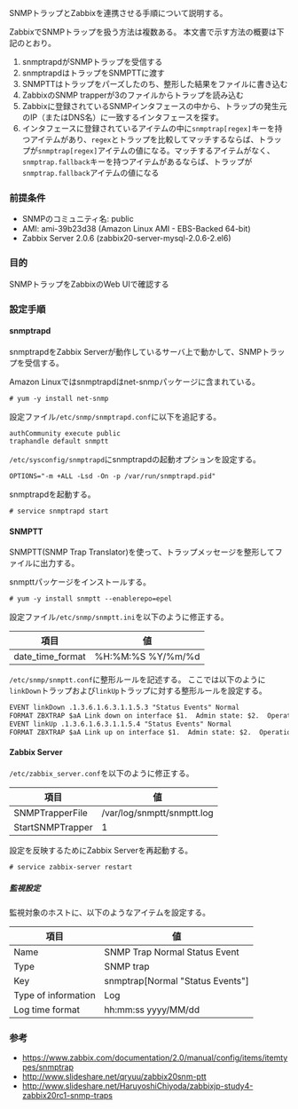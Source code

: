 SNMPトラップとZabbixを連携させる手順について説明する。

ZabbixでSNMPトラップを扱う方法は複数ある。
本文書で示す方法の概要は下記のとおり。

1. snmptrapdがSNMPトラップを受信する
2. snmptrapdはトラップをSNMPTTに渡す
3. SNMPTTはトラップをパーズしたのち、整形した結果をファイルに書き込む
4. ZabbixのSNMP trapperが3のファイルからトラップを読み込む
5. Zabbixに登録されているSNMPインタフェースの中から、トラップの発生元のIP（またはDNS名）に一致するインタフェースを探す。
6. インタフェースに登録されているアイテムの中に`snmptrap[regex]`キーを持つアイテムがあり、`regex`とトラップを比較してマッチするならば、トラップが`snmptrap[regex]`アイテムの値になる。マッチするアイテムがなく、`snmptrap.fallback`キーを持つアイテムがあるならば、トラップが`snmptrap.fallback`アイテムの値になる

### 前提条件
- SNMPのコミュニティ名: public
- AMI: ami-39b23d38 (Amazon Linux AMI - EBS-Backed 64-bit)
- Zabbix Server 2.0.6 (zabbix20-server-mysql-2.0.6-2.el6)

### 目的
SNMPトラップをZabbixのWeb UIで確認する

### 設定手順

#### snmptrapd
snmptrapdをZabbix Serverが動作しているサーバ上で動かして、SNMPトラップを受信する。

Amazon Linuxではsnmptrapdはnet-snmpパッケージに含まれている。

```txt
# yum -y install net-snmp
```

設定ファイル`/etc/snmp/snmptrapd.conf`に以下を追記する。

```txt
authCommunity execute public
traphandle default snmptt
```

`/etc/sysconfig/snmptrapd`にsnmptrapdの起動オプションを設定する。

```txt
OPTIONS="-m +ALL -Lsd -On -p /var/run/snmptrapd.pid"
```

snmptrapdを起動する。

```txt
# service snmptrapd start
```

#### SNMPTT
SNMPTT(SNMP Trap Translator)を使って、トラップメッセージを整形してファイルに出力する。

snmpttパッケージをインストールする。

```txt
# yum -y install snmptt --enablerepo=epel
```

設定ファイル`/etc/snmp/snmptt.ini`を以下のように修正する。

|項目|値|
|---|---|
|date_time_format|%H:%M:%S %Y/%m/%d|

`/etc/snmp/snmptt.conf`に整形ルールを記述する。
ここでは以下のように`linkDown`トラップおよび`linkUp`トラップに対する整形ルールを設定する。

```txt
EVENT linkDown .1.3.6.1.6.3.1.1.5.3 "Status Events" Normal
FORMAT ZBXTRAP $aA Link down on interface $1.  Admin state: $2.  Operational state: $3
EVENT linkUp .1.3.6.1.6.3.1.1.5.4 "Status Events" Normal
FORMAT ZBXTRAP $aA Link up on interface $1.  Admin state: $2.  Operational state: $3
```

#### Zabbix Server
`/etc/zabbix_server.conf`を以下のように修正する。

|項目|値|
|---|---|
|SNMPTrapperFile|/var/log/snmptt/snmptt.log|
|StartSNMPTrapper|1|

設定を反映するためにZabbix Serverを再起動する。

```txt
# service zabbix-server restart
```

##### 監視設定
監視対象のホストに、以下のようなアイテムを設定する。

|項目|値|
|---|---|
|Name|SNMP Trap Normal Status Event|
|Type|SNMP trap|
|Key|snmptrap[Normal "Status Events"]|
|Type of information|Log|
|Log time format|hh:mm:ss yyyy/MM/dd|

### 参考
- https://www.zabbix.com/documentation/2.0/manual/config/items/itemtypes/snmptrap
- http://www.slideshare.net/qryuu/zabbix20snm-ptt
- http://www.slideshare.net/HaruyoshiChiyoda/zabbixjp-study4-zabbix20rc1-snmp-traps
